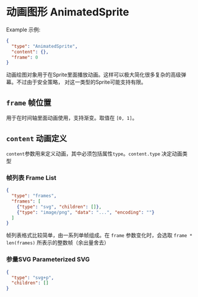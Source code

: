 # 动画图形 AnimatedSprite
Example 示例:
````JSON
{
  "type": "AnimatedSprite",
  "content": {},
  "frame": 0
}
````

动画绘图对象用于在Sprite里面播放动画。这样可以极大简化很多复杂的高级弹幕。不过由于安全策略，
对这一类型的Sprite可能支持有限。

## `frame` 帧位置
用于在时间轴里面动画使用，支持渐变。取值在 `[0, 1]`。

## `content` 动画定义
`content`参数用来定义动画，其中必须包括属性`type`。`content.type` 决定动画类型

### 帧列表 Frame List
````JSON
{
  "type": "frames",
  "frames": [
    {"type": "svg", "children": []},
    {"type": "image/png", "data": "...", "encoding": ""}
  ]
}
````

帧列表格式比较简单，由一系列单帧组成。在 `frame` 参数变化时，会选取 `frame * len(frames)`
所表示的整数帧（余出量舍去）

### 参量SVG Parameterized SVG
````JSON
{
  "type": "svg+p",
  "children": []
}
````
